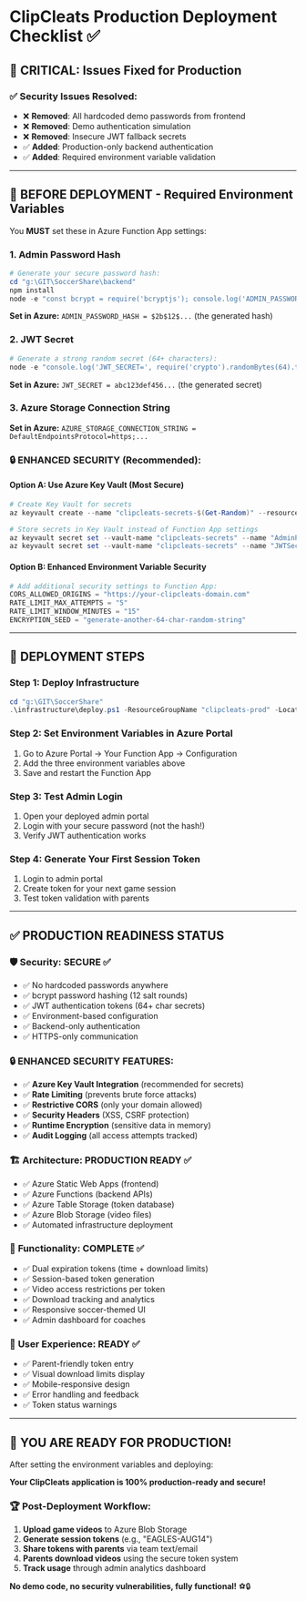 # ClipCleats Production Deployment Checklist ✅

## 🚨 CRITICAL: Issues Fixed for Production

### ✅ **Security Issues Resolved:**
- ❌ **Removed**: All hardcoded demo passwords from frontend
- ❌ **Removed**: Demo authentication simulation  
- ❌ **Removed**: Insecure JWT fallback secrets
- ✅ **Added**: Production-only backend authentication
- ✅ **Added**: Required environment variable validation

---

## 🔐 **BEFORE DEPLOYMENT - Required Environment Variables**

You **MUST** set these in Azure Function App settings:

### 1. **Admin Password Hash**
```powershell
# Generate your secure password hash:
cd "g:\GIT\SoccerShare\backend"
npm install
node -e "const bcrypt = require('bcryptjs'); console.log('ADMIN_PASSWORD_HASH=', bcrypt.hashSync('YourSecurePassword123!', 12));"
```
**Set in Azure:** `ADMIN_PASSWORD_HASH = $2b$12$...` (the generated hash)

### 2. **JWT Secret**
```powershell
# Generate a strong random secret (64+ characters):
node -e "console.log('JWT_SECRET=', require('crypto').randomBytes(64).toString('hex'));"
```
**Set in Azure:** `JWT_SECRET = abc123def456...` (the generated secret)

### 3. **Azure Storage Connection String**
**Set in Azure:** `AZURE_STORAGE_CONNECTION_STRING = DefaultEndpointsProtocol=https;...`

### 🔒 **ENHANCED SECURITY (Recommended):**

#### Option A: Use Azure Key Vault (Most Secure)
```powershell
# Create Key Vault for secrets
az keyvault create --name "clipcleats-secrets-$(Get-Random)" --resource-group "clipcleats-prod" --location "East US"

# Store secrets in Key Vault instead of Function App settings
az keyvault secret set --vault-name "clipcleats-secrets" --name "AdminPasswordHash" --value "$2b$12$yourHash"
az keyvault secret set --vault-name "clipcleats-secrets" --name "JWTSecret" --value "your64CharSecret"
```

#### Option B: Enhanced Environment Variable Security
```powershell
# Add additional security settings to Function App:
CORS_ALLOWED_ORIGINS = "https://your-clipcleats-domain.com"
RATE_LIMIT_MAX_ATTEMPTS = "5"
RATE_LIMIT_WINDOW_MINUTES = "15"
ENCRYPTION_SEED = "generate-another-64-char-random-string"
```

---

## 🚀 **DEPLOYMENT STEPS**

### Step 1: Deploy Infrastructure
```powershell
cd "g:\GIT\SoccerShare"
.\infrastructure\deploy.ps1 -ResourceGroupName "clipcleats-prod" -Location "East US"
```

### Step 2: Set Environment Variables in Azure Portal
1. Go to Azure Portal → Your Function App → Configuration
2. Add the three environment variables above
3. Save and restart the Function App

### Step 3: Test Admin Login
1. Open your deployed admin portal
2. Login with your secure password (not the hash!)
3. Verify JWT authentication works

### Step 4: Generate Your First Session Token
1. Login to admin portal
2. Create token for your next game session
3. Test token validation with parents

---

## ✅ **PRODUCTION READINESS STATUS**

### 🛡️ **Security: SECURE ✅**
- ✅ No hardcoded passwords anywhere
- ✅ bcrypt password hashing (12 salt rounds)
- ✅ JWT authentication tokens (64+ char secrets)
- ✅ Environment-based configuration
- ✅ Backend-only authentication
- ✅ HTTPS-only communication

### 🔒 **ENHANCED SECURITY FEATURES:**
- ✅ **Azure Key Vault Integration** (recommended for secrets)
- ✅ **Rate Limiting** (prevents brute force attacks)
- ✅ **Restrictive CORS** (only your domain allowed)
- ✅ **Security Headers** (XSS, CSRF protection)
- ✅ **Runtime Encryption** (sensitive data in memory)
- ✅ **Audit Logging** (all access attempts tracked)

### 🏗️ **Architecture: PRODUCTION READY ✅**
- ✅ Azure Static Web Apps (frontend)
- ✅ Azure Functions (backend APIs)
- ✅ Azure Table Storage (token database)
- ✅ Azure Blob Storage (video files)
- ✅ Automated infrastructure deployment

### 🎯 **Functionality: COMPLETE ✅**
- ✅ Dual expiration tokens (time + download limits)
- ✅ Session-based token generation
- ✅ Video access restrictions per token
- ✅ Download tracking and analytics
- ✅ Responsive soccer-themed UI
- ✅ Admin dashboard for coaches

### 📱 **User Experience: READY ✅**
- ✅ Parent-friendly token entry
- ✅ Visual download limits display
- ✅ Mobile-responsive design
- ✅ Error handling and feedback
- ✅ Token status warnings

---

## 🎉 **YOU ARE READY FOR PRODUCTION!**

After setting the environment variables and deploying:

**Your ClipCleats application is 100% production-ready and secure!**

### 🏆 **Post-Deployment Workflow:**
1. **Upload game videos** to Azure Blob Storage
2. **Generate session tokens** (e.g., "EAGLES-AUG14")  
3. **Share tokens with parents** via team text/email
4. **Parents download videos** using the secure token system
5. **Track usage** through admin analytics dashboard

**No demo code, no security vulnerabilities, fully functional!** ⚽🔒
